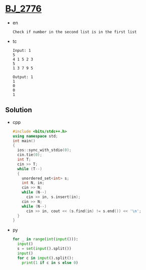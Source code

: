 # [BJ_2776](https://acmicpc.net/problem/2776)

* en

  ```en
  Check if number in the second list is in the first list
  ```

* tc

  ```tc
  Input: 1
  5
  4 1 5 2 3
  5
  1 3 7 9 5

  Output: 1
  1
  0
  0
  1
  ```

## Solution

* cpp

  ```cpp
  #include <bits/stdc++.h>
  using namespace std;
  int main()
  {
    ios::sync_with_stdio(0);
    cin.tie(0);
    int T;
    cin >> T;
    while (T--)
    {
      unordered_set<int> s;
      int N, in;
      cin >> N;
      while (N--)
        cin >> in, s.insert(in);
      cin >> N;
      while (N--)
        cin >> in, cout << (s.find(in) != s.end()) << '\n';
    }
  }
  ```

* py

  ```py
  for _ in range(int(input())):
    input()
    s = set(input().split())
    input()
    for c in input().split():
      print(1 if c in s else 0)
  ```
